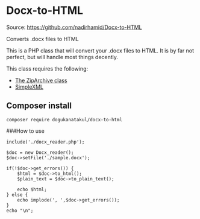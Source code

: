 Docx-to-HTML
============

Source: https://github.com/nadirhamid/Docx-to-HTML


Converts .docx files to HTML

This is a PHP class that will convert your .docx files to HTML. It is by far not perfect, but will handle most things decently.

This class requires the following:

- [The ZipArchive class](http://php.net/manual/en/class.ziparchive.php)
- [SimpleXML](http://php.net/manual/en/book.simplexml.php)


## Composer install

```
composer require dogukanatakul/docx-to-html
```


###How to use

```
include('./docx_reader.php');

$doc = new Docx_reader();
$doc->setFile('./sample.docx');

if(!$doc->get_errors()) {
    $html = $doc->to_html();
    $plain_text = $doc->to_plain_text();

    echo $html;
} else {
    echo implode(', ',$doc->get_errors());
}
echo "\n";

```
